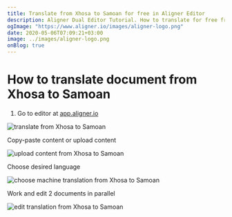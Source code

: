 ```yaml
---
title: Translate from Xhosa to Samoan for free in Aligner Editor
description: Aligner Dual Editor Tutorial. How to translate for free from Xhosa to Samoan. Aligner is multilingual document management platform. 
ogImage: "https://www.aligner.io/images/aligner-logo.png"
date: 2020-05-06T07:09:21+03:00
image: ../images/aligner-logo.png
onBlog: true
---
```


# How to translate document from Xhosa to Samoan

1. Go to editor at [app.aligner.io](https://app.aligner.io "Aligner App web page")

![translate from Xhosa to Samoan](../aligner-blank-editor.png "translate from Xhosa to Samoan")

Copy-paste content or upload content

![upload content from Xhosa to Samoan](../aligner-uploaded-document.png "upload content from Xhosa to Samoan")

Choose desired language

![choose machine translation from Xhosa to Samoan](../aligner-language-dropdown.png "choose machine translation from Xhosa to Samoan")

Work and edit 2 documents in parallel

![edit translation from Xhosa to Samoan](../aligner-double-sitded-editor.png "edit translation from Xhosa to Samoan")


